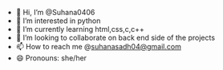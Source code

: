 - 👋 Hi, I’m @Suhana0406
- 👀 I’m interested in python 
- 🌱 I’m currently learning html,css,c,c++
- 💞️ I’m looking to collaborate on back end side of the projects
- 📫 How to reach me @suhanasadh04@gmail.com
- 😄 Pronouns: she/her

<!---
Suhana0406/Suhana0406 is a ✨ special ✨ repository because its `README.md` (this file) appears on your GitHub profile.
You can click the Preview link to take a look at your changes.
--->
